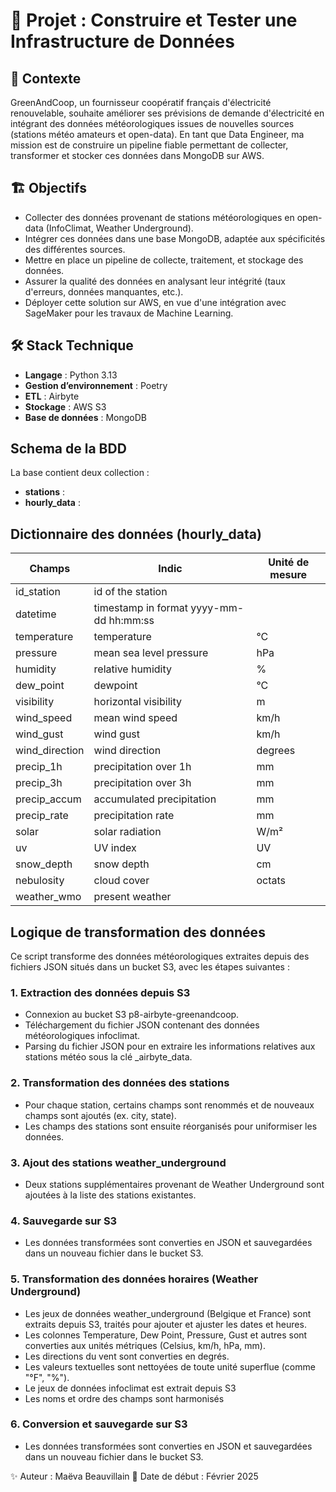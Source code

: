# 🚀 Projet : Construire et Tester une Infrastructure de Données

## 📌 Contexte
GreenAndCoop, un fournisseur coopératif français d'électricité renouvelable, souhaite améliorer ses prévisions de demande d'électricité en intégrant des données météorologiques issues de nouvelles sources (stations météo amateurs et open-data). En tant que Data Engineer, ma mission est de construire un pipeline fiable permettant de collecter, transformer et stocker ces données dans MongoDB sur AWS.

## 🏗 Objectifs
- Collecter des données provenant de stations météorologiques en open-data (InfoClimat, Weather Underground).
- Intégrer ces données dans une base MongoDB, adaptée aux spécificités des différentes sources.
- Mettre en place un pipeline de collecte, traitement, et stockage des données.
- Assurer la qualité des données en analysant leur intégrité (taux d'erreurs, données manquantes, etc.).
- Déployer cette solution sur AWS, en vue d'une intégration avec SageMaker pour les travaux de Machine Learning.

## 🛠 Stack Technique
- **Langage** : Python 3.13
- **Gestion d’environnement** : Poetry
- **ETL** : Airbyte
- **Stockage** : AWS S3
- **Base de données** : MongoDB

## Schema de la BDD
La base contient deux collection : 
- **stations** : 
- **hourly_data** : 

## Dictionnaire des données (hourly_data)
| Champs           | Indic                          | Unité de mesure |
|------------------|--------------------------------|------------------|
| id_station       | id of the station              |                  |
| datetime         | timestamp in format yyyy-mm-dd hh:mm:ss |              |
| temperature      | temperature                    | °C               |
| pressure         | mean sea level pressure        | hPa              |
| humidity         | relative humidity              | %                |
| dew_point        | dewpoint                       | °C               |
| visibility       | horizontal visibility          | m                |
| wind_speed       | mean wind speed                | km/h             |
| wind_gust        | wind gust                      | km/h             |
| wind_direction   | wind direction                 | degrees          |
| precip_1h        | precipitation over 1h          | mm               |
| precip_3h        | precipitation over 3h          | mm               |
| precip_accum     | accumulated precipitation      | mm               |
| precip_rate      | precipitation rate             | mm               |
| solar            | solar radiation                | W/m²             |
| uv               | UV index                       | UV               |
| snow_depth       | snow depth                     | cm               |
| nebulosity       | cloud cover                    | octats           |
| weather_wmo      | present weather                |                  |


## Logique de transformation des données 
Ce script transforme des données météorologiques extraites depuis des fichiers JSON situés dans un bucket S3, avec les étapes suivantes :

### 1. Extraction des données depuis S3
- Connexion au bucket S3 p8-airbyte-greenandcoop.
- Téléchargement du fichier JSON contenant des données météorologiques infoclimat.
- Parsing du fichier JSON pour en extraire les informations relatives aux stations météo sous la clé _airbyte_data.

### 2. Transformation des données des stations
- Pour chaque station, certains champs sont renommés et de nouveaux champs sont ajoutés (ex. city, state).
- Les champs des stations sont ensuite réorganisés pour uniformiser les données.

### 3. Ajout des stations weather_underground
- Deux stations supplémentaires provenant de Weather Underground sont ajoutées à la liste des stations existantes.

### 4. Sauvegarde sur S3
- Les données transformées sont converties en JSON et sauvegardées dans un nouveau fichier dans le bucket S3.

### 5. Transformation des données horaires (Weather Underground)
- Les jeux de données weather_underground (Belgique et France) sont extraits depuis S3, traités pour ajouter et ajuster les dates et heures.
- Les colonnes Temperature, Dew Point, Pressure, Gust et autres sont converties aux unités métriques (Celsius, km/h, hPa, mm).
- Les directions du vent sont converties en degrés.
- Les valeurs textuelles sont nettoyées de toute unité superflue (comme "°F", "%").
- Le jeux de données infoclimat est extrait depuis S3
- Les noms et ordre des champs sont harmonisés

### 6. Conversion et sauvegarde sur S3
- Les données transformées sont converties en JSON et sauvegardées dans un nouveau fichier dans le bucket S3.


✨ Auteur : Maëva Beauvillain
📅 Date de début : Février 2025